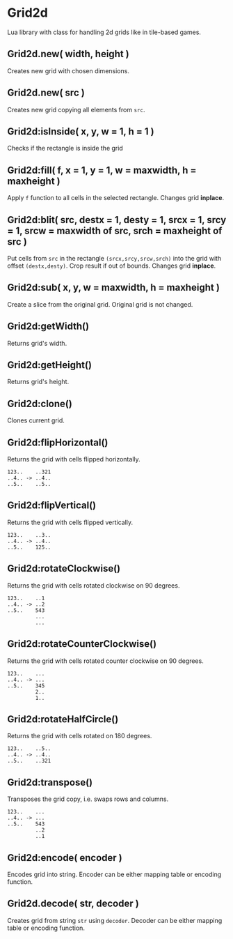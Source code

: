 Grid2d
======

Lua library with class for handling 2d grids like in tile-based games.

Grid2d.new( width, height )
---------------------------
Creates new grid with chosen dimensions.

Grid2d.new( src )
-----------------
Creates new grid copying all elements from `src`. 

Grid2d:isInside( x, y, w = 1, h = 1 )
-------------------------------------
Checks if the rectangle is inside the grid

Grid2d:fill( f, x = 1, y = 1, w = maxwidth, h = maxheight )
-----------------------------------------------------------
Apply `f` function to all cells in the selected rectangle. Changes grid __inplace__.

Grid2d:blit( src, destx = 1, desty = 1, srcx = 1, srcy = 1, srcw = maxwidth of src, srch = maxheight of src )
-------------------------------------------------------------------------------------------------------------
Put cells from `src` in the rectangle `(srcx,srcy,srcw,srch)` into the grid with offset `(destx,desty)`.
Crop result if out of bounds. Changes grid __inplace__.

Grid2d:sub( x, y, w = maxwidth, h = maxheight )
-----------------------------------------------
Create a slice from the original grid. Original grid is not changed.

Grid2d:getWidth()
-----------------
Returns grid's width.

Grid2d:getHeight()
------------------
Returns grid's height.

Grid2d:clone()
--------------
Clones current grid.

Grid2d:flipHorizontal()
-----------------------
Returns the grid with cells flipped horizontally.
```
123..    ..321
..4.. -> ..4..
..5..    ..5..
```

Grid2d:flipVertical()
---------------------
Returns the grid with cells flipped vertically.
```
123..    ..3..
..4.. -> ..4..
..5..    125..
```

Grid2d:rotateClockwise()
------------------------
Returns the grid with cells rotated clockwise on 90 degrees.
```
123..    ..1
..4.. -> ..2
..5..    543
         ...
         ...
```

Grid2d:rotateCounterClockwise()
-------------------------------
Returns the grid with cells rotated counter clockwise on 90 degrees.
```
123..    ...
..4.. -> ...
..5..    345
         2..
         1..
```

Grid2d:rotateHalfCircle()
-------------------------
Returns the grid with cells rotated on 180 degrees.
```
123..    ..5..
..4.. -> ..4..
..5..    ..321
```

Grid2d:transpose()
------------------
Transposes the grid copy, i.e. swaps rows and columns.
```
123..    ...
..4.. -> ...
..5..    543
         ..2
         ..1
```

Grid2d:encode( encoder )
------------------------
Encodes grid into string. Encoder can be either mapping table or encoding function.

Grid2d.decode( str, decoder )
-----------------------------
Creates grid from string `str` using `decoder`. Decoder can be either mapping table or encoding function.
